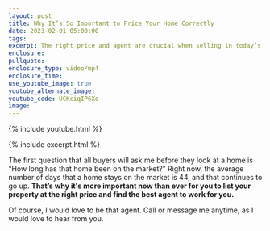 ```yaml
---
layout: post
title: Why It’s So Important to Price Your Home Correctly
date: 2023-02-01 05:00:00
tags:
excerpt: The right price and agent are crucial when selling in today’s market.
enclosure:
pullquote:
enclosure_type: video/mp4
enclosure_time:
use_youtube_image: true
youtube_alternate_image:
youtube_code: UCKciqIP6Xo
image:
---
```

{% include youtube.html %}

{% include excerpt.html %}

The first question that all buyers will ask me before they look at a home is “How long has that home been on the market?” Right now, the average number of days that a home stays on the market is 44, and that continues to go up. **That’s why it's more important now than ever for you to list your property at the right price and find the best agent to work for you.**

Of course, I would love to be that agent. Call or message me anytime, as I would love to hear from you.